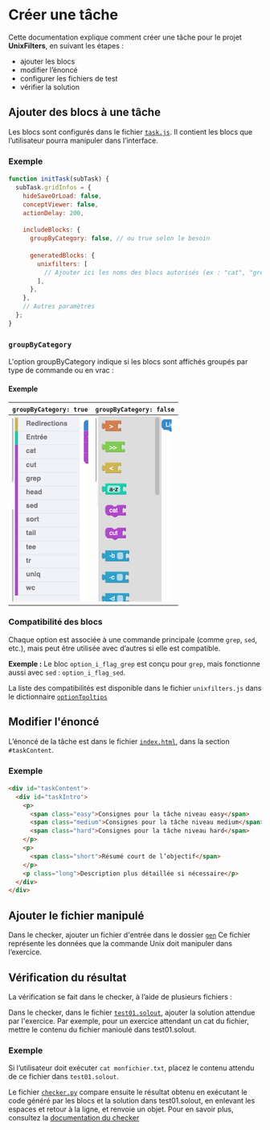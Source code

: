 # Créer une tâche

Cette documentation explique comment créer une tâche pour le projet **UnixFilters**, en suivant les étapes :

- ajouter les blocs
- modifier l’énoncé
- configurer les fichiers de test
- vérifier la solution

## Ajouter des blocs à une tâche

Les blocs sont configurés dans le fichier [`task.js`](../public/task.js). Il contient les blocs que l’utilisateur pourra manipuler dans l’interface.

### Exemple

```javascript
function initTask(subTask) {
  subTask.gridInfos = {
    hideSaveOrLoad: false,
    conceptViewer: false,
    actionDelay: 200,

    includeBlocks: {
      groupByCategory: false, // ou true selon le besoin

      generatedBlocks: {
        unixfilters: [
          // Ajouter ici les noms des blocs autorisés (ex : "cat", "grep", "sort")
        ],
      },
    },
    // Autres paramètres
  };
}
```

### `groupByCategory`

L'option groupByCategory indique si les blocs sont affichés groupés par type de commande ou en vrac :

#### Exemple

| `groupByCategory: true`            | `groupByCategory: false`            |
| ---------------------------------- | ----------------------------------- |
| ![](./img/groupByCategoryTrue.png) | ![](./img/groupByCategoryFalse.png) |

### Compatibilité des blocs

Chaque option est associée à une commande principale (comme `grep`, `sed`, etc.), mais peut être utilisée avec d’autres si elle est compatible.

**Exemple :**
Le bloc `option_i_flag_grep` est conçu pour `grep`, mais fonctionne aussi avec `sed` :
`option_i_flag_sed`.

La liste des compatibilités est disponible dans le fichier `unixfilters.js` dans le dictionnaire [`optionTooltips`](https://github.com/UnixFilters/unixfilters-franceIOI/blob/main/public/unixfilters.js#L375)

## Modifier l'énoncé

L’énoncé de la tâche est dans le fichier [`index.html`](../public/index.html), dans la section `#taskContent`.

### Exemple

```html
<div id="taskContent">
  <div id="taskIntro">
    <p>
      <span class="easy">Consignes pour la tâche niveau easy</span>
      <span class="medium">Consignes pour la tâche niveau medium</span>
      <span class="hard">Consignes pour la tâche niveau hard</span>
    </p>
    <p>
      <span class="short">Résumé court de l’objectif</span>
    </p>
    <p class="long">Description plus détaillée si nécessaire</p>
  </div>
</div>
```

## Ajouter le fichier manipulé

Dans le checker, ajouter un fichier d'entrée dans le dossier [`gen`](https://github.com/UnixFilters/checker/tree/main/exemple_checker/tests/gen)
Ce fichier représente les données que la commande Unix doit manipuler dans l’exercice.

## Vérification du résultat

La vérification se fait dans le checker, à l’aide de plusieurs fichiers :

Dans le checker, dans le fichier [`test01.solout`](https://github.com/UnixFilters/checker/blob/main/exemple_checker/tests/files/test01.out), ajouter la solution attendue par l'exercice. Par exemple, pour un exercice attendant un cat du fichier, mettre le contenu du fichier manioulé dans test01.solout.

### Exemple

Si l’utilisateur doit exécuter `cat monfichier.txt`, placez le contenu attendu de ce fichier dans `test01.solout`.

Le fichier [`checker.py`](https://github.com/UnixFilters/checker/blob/main/exemple_checker/tests/gen/checker.py) compare ensuite le résultat obtenu en exécutant le code généré par les blocs et la solution dans test01.solout, en enlevant les espaces et retour à la ligne, et renvoie un objet. Pour en savoir plus, consultez la [documentation du checker]()
